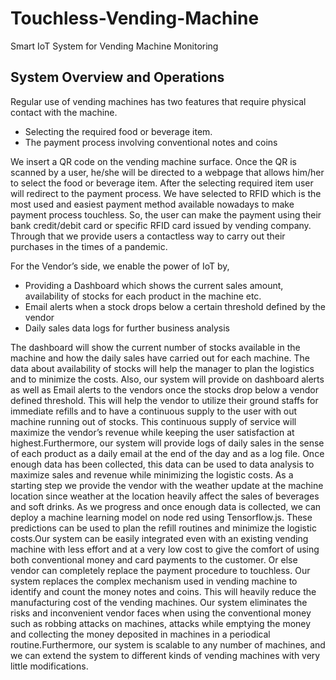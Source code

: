 # Touchless-Vending-Machine
Smart IoT System for Vending Machine Monitoring


## System Overview and Operations
Regular use of vending machines has two features that require physical contact with the machine.
* Selecting the required food or beverage item.
* The payment process involving conventional notes and coins

We insert a QR code on the vending machine surface. Once the QR is scanned by a user, he/she will be directed to a webpage that allows him/her to select the food or beverage item. After the selecting required item user will redirect to the payment process. We have selected to RFID which is the most used and easiest payment method available nowadays to make payment process touchless. So, the user can make the payment using their bank credit/debit card or specific RFID card issued by vending company. Through that we provide users a contactless way to carry out their purchases in the times of a pandemic.

For the Vendor’s side, we enable the power of IoT by,
* Providing a Dashboard which shows the current sales amount, availability of stocks for each product in the machine etc.
* Email alerts when a stock drops below a certain threshold defined by the vendor
* Daily sales data logs for further business analysis

The dashboard will show the current number of stocks available in the machine and how the daily sales have carried out for each machine. The data about availability of stocks will help the manager to plan the logistics and to minimize the costs. Also, our system will provide on dashboard alerts as well as Email alerts to the vendors once the stocks drop below a vendor defined threshold. This will help the vendor to utilize their ground staffs for immediate refills and to have a continuous supply to the user with out machine running out of stocks. This continuous supply of service will maximize the vendor’s revenue while keeping the user satisfaction at highest.Furthermore, our system will provide logs of daily sales in the sense of each product as a daily email at the end of the day and as a log file. Once enough data has been collected, this data can be used to data analysis to maximize sales and revenue while minimizing the logistic costs. As a starting step we provide the vendor with the weather update at the machine location since weather at the location heavily affect the sales of beverages and soft drinks.
As we progress and once enough data is collected, we can deploy a machine learning model on node red using Tensorflow.js. These predictions can be used to plan the refill routines and minimize the logistic costs.Our system can be easily integrated even with an existing vending machine with less effort and at a very low cost to give the comfort of using both conventional money and card payments to the customer. Or else vendor can completely replace the payment procedure to touchless.
Our system replaces the complex mechanism used in vending machine to identify and count the money notes and coins. This will heavily reduce the manufacturing cost of the vending machines.
Our system eliminates the risks and inconvenient vendor faces when using the conventional money such as robbing attacks on machines, attacks while emptying the money and collecting the money deposited in machines in a periodical routine.Furthermore, our system is scalable to any number of machines, and we can extend the system to different kinds of vending machines with very little modifications.
